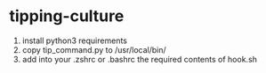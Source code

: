 # tipping-culture


1. install python3 requirements
2. copy tip_command.py to /usr/local/bin/
3. add into your .zshrc or .bashrc the required contents of hook.sh

